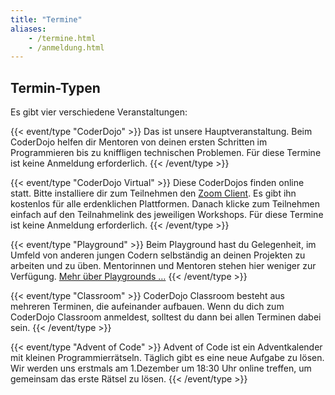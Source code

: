 ```yaml
---
title: "Termine"
aliases: 
    - /termine.html
    - /anmeldung.html
---
```


## Termin-Typen

Es gibt vier verschiedene Veranstaltungen:

{{< event/type "CoderDojo" >}}
Das ist unsere Hauptveranstaltung. Beim CoderDojo helfen dir Mentoren von deinen ersten Schritten im Programmieren bis zu kniffligen technischen Problemen. Für diese Termine ist keine Anmeldung erforderlich.
{{< /event/type >}}

{{< event/type "CoderDojo Virtual" >}}
Diese CoderDojos finden online statt. Bitte installiere dir zum Teilnehmen den [Zoom Client](https://zoom.us/download). Es gibt ihn kostenlos für alle erdenklichen Plattformen. Danach klicke zum Teilnehmen einfach auf den Teilnahmelink des jeweiligen Workshops. Für diese Termine ist keine Anmeldung erforderlich.
{{< /event/type >}}

{{< event/type "Playground" >}}
Beim Playground hast du Gelegenheit, im Umfeld von anderen jungen Codern selbständig an deinen Projekten zu arbeiten und zu üben. Mentorinnen und Mentoren stehen hier weniger zur Verfügung. [Mehr über Playgrounds …](/termine/playgrounds)
{{< /event/type >}}

{{< event/type "Classroom" >}}
CoderDojo Classroom besteht aus mehreren Terminen, die aufeinander aufbauen. Wenn du dich zum CoderDojo Classroom anmeldest, solltest du dann bei allen Terminen dabei sein.
{{< /event/type >}}

{{< event/type "Advent of Code" >}}
Advent of Code ist ein Adventkalender mit kleinen Programmierrätseln. Täglich gibt es eine neue Aufgabe zu lösen. Wir werden uns erstmals am 1.Dezember um 18:30 Uhr online treffen, um gemeinsam das erste Rätsel zu lösen.
{{< /event/type >}}
